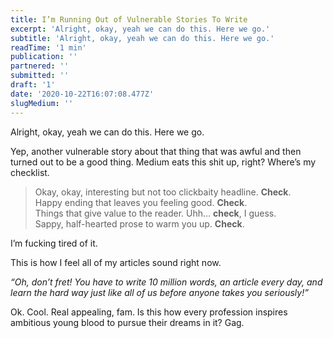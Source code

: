 ```yaml
---
title: I’m Running Out of Vulnerable Stories To Write
excerpt: 'Alright, okay, yeah we can do this. Here we go.'
subtitle: 'Alright, okay, yeah we can do this. Here we go.'
readTime: '1 min'
publication: ''
partnered: ''
submitted: ''
draft: '1'
date: '2020-10-22T16:07:08.477Z'
slugMedium: ''
---
```


Alright, okay, yeah we can do this. Here we go.

Yep, another vulnerable story about that thing that was awful and then turned out to be a good thing. Medium eats this shit up, right? Where’s my checklist.

> Okay, okay, interesting but not too clickbaity headline. **Check**.  
> Happy ending that leaves you feeling good. **Check**.  
> Things that give value to the reader. Uhh… **check**, I guess.  
> Sappy, half-hearted prose to warm you up. **Check**.

I’m fucking tired of it.

This is how I feel all of my articles sound right now. 

_“Oh, don’t fret! You have to write 10 million words, an article every day, and learn the hard way just like all of us before anyone takes you seriously!”_

Ok. Cool. Real appealing, fam. Is this how every profession inspires ambitious young blood to pursue their dreams in it? Gag.